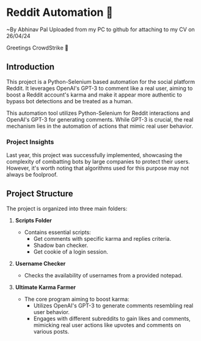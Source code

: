 # Reddit Automation 🤖

~By Abhinav Pal
Uploaded from my PC to github for attaching to my CV on 26/04/24 

Greetings CrowdStrike 👋

## Introduction

This project is a Python-Selenium based automation for the social platform Reddit. It leverages OpenAI's GPT-3 to comment like a real user, aiming to boost a Reddit account's karma and make it appear more authentic to bypass bot detections and be treated as a human.

This automation tool utilizes Python-Selenium for Reddit interactions and OpenAI's GPT-3 for generating comments. While GPT-3 is crucial, the real mechanism lies in the automation of actions that mimic real user behavior.

### Project Insights

Last year, this project was successfully implemented, showcasing the complexity of combatting bots by large companies to protect their users. However, it's worth noting that algorithms used for this purpose may not always be foolproof.

## Project Structure

The project is organized into three main folders:

1. **Scripts Folder**
   - Contains essential scripts:
     - Get comments with specific karma and replies criteria.
     - Shadow ban checker.
     - Get cookie of a login session.

2. **Username Checker**
   - Checks the availability of usernames from a provided notepad.

3. **Ultimate Karma Farmer**
   - The core program aiming to boost karma:
     - Utilizes OpenAI's GPT-3 to generate comments resembling real user behavior.
     - Engages with different subreddits to gain likes and comments, mimicking real user actions like upvotes and comments on various posts.

